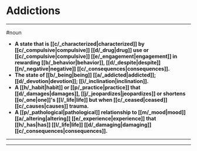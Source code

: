 # Addictions
---
#noun
- **A state that is [[c/_characterized|characterized]] by [[c/_compulsive|compulsive]] [[d/_drug|drug]] use or [[c/_compulsive|compulsive]] [[e/_engagement|engagement]] in rewarding [[b/_behavior|behavior]], [[d/_despite|despite]] [[n/_negative|negative]] [[c/_consequences|consequences]].**
- **The state of [[b/_being|being]] [[a/_addicted|addicted]]; [[d/_devotion|devotion]]; [[i/_inclination|inclination]].**
- **A [[h/_habit|habit]] or [[p/_practice|practice]] that [[d/_damages|damages]], [[j/_jeopardizes|jeopardizes]] or shortens [[o/_one|one]]'s [[l/_life|life]] but when [[c/_ceased|ceased]] [[c/_causes|causes]] trauma.**
- **A [[p/_pathological|pathological]] relationship to [[m/_mood|mood]] [[a/_altering|altering]] [[e/_experience|experience]] that [[h/_has|has]] [[l/_life|life]] [[d/_damaging|damaging]] [[c/_consequences|consequences]].**
---
---
